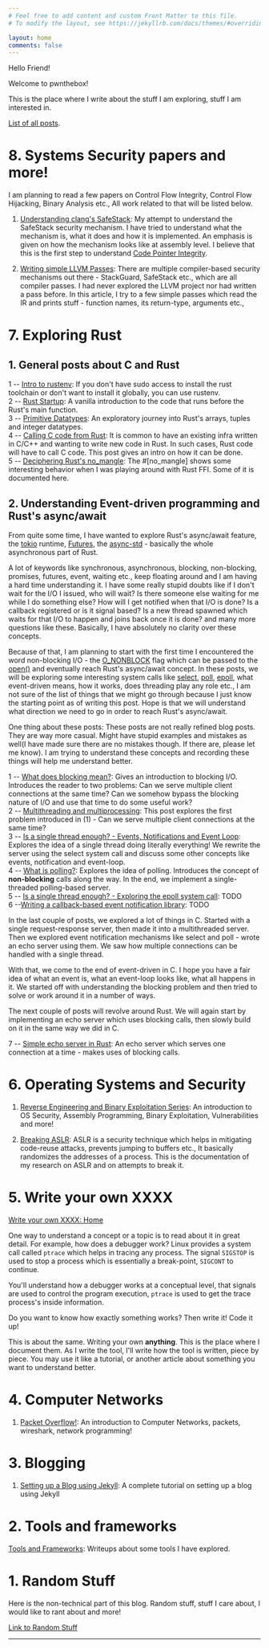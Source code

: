 ```yaml
---
# Feel free to add content and custom Front Matter to this file.
# To modify the layout, see https://jekyllrb.com/docs/themes/#overriding-theme-defaults

layout: home
comments: false
---
```


Hello Friend!

Welcome to pwnthebox!

This is the place where I write about the stuff I am exploring, stuff I am interested in.

[List of all posts](/2020/11/22/list-of-all-posts.html).

# 8. Systems Security papers and more!

I am planning to read a few papers on Control Flow Integrity, Control Flow Hijacking, Binary Analysis etc., All work related to that will be listed below.

1. [Understanding clang's SafeStack](/papers/2021/03/10/understanding-clang-safestack.html): My attempt to understand the SafeStack security mechanism. I have tried to understand what the mechanism is, what it does and how it is implemented. An emphasis is given on how the mechanism looks like at assembly level. I believe that this is the first step to understand [Code Pointer Integrity](https://www.usenix.org/conference/osdi14/technical-sessions/presentation/kuznetsov).

2. [Writing simple LLVM Passes](/papers/2021/03/19/writing-simple-llvm-passes.html): There are multiple compiler-based security mechanisms out there - StackGuard, SafeStack etc., which are all compiler passes. I had never explored the LLVM project nor had written a pass before. In this article, I try to a few simple passes which read the IR and prints stuff - function names, its return-type, arguments etc.,

# 7. Exploring Rust

## 1. General posts about C and Rust

1 -- [Intro to rustenv](/rust/2020/10/11/intro-to-rustenv.html): If you don't have sudo access to install the rust toolchain or don't want to install it globally, you can use rustenv.
<br/>
2 -- [Rust Startup](/rust/2020/10/11/rust-startup.html): A vanilla introduction to the code that runs before the Rust's main function.
<br/>
3 -- [Primitive Datatypes](/rust/2020/10/25/primitive-types.html): An exploratory journey into Rust's arrays, tuples and integer datatypes. 
<br/>
4 -- [Calling C code from Rust](/rust/2020/10/31/rust-calling-c.html): It is common to have an existing infra written in C/C++ and wanting to write new code in Rust. In such cases, Rust code will have to call C code. This post gives an intro on how it can be done.
<br/>
5 -- [Deciphering Rust's no_mangle](/rust/2020/11/01/deciphering-no-mangle.html): The #[no_mangle] shows some interesting behavior when I was playing around with Rust FFI. Some of it is documented here.
<br/>

## 2. Understanding Event-driven programming and Rust's async/await

From quite some time, I have wanted to explore Rust's async/await feature, the [tokio](https://tokio.rs/) runtime, [Futures](https://docs.rs/futures/0.3.7/futures/), the [async-std](https://github.com/async-rs/async-std) - basically the whole asynchronous part of Rust.

A lot of keywords like synchronous, asynchronous, blocking, non-blocking, promises, futures, event, waiting etc., keep floating around and I am having a hard time understanding it. I have some really stupid doubts like if I don't wait for the I/O I issued, who will wait? Is there someone else waiting for me while I do something else? How will I get notified when that I/O is done? Is a callback registered or is it signal based? Is a new thread spawned which waits for that I/O to happen and joins back once it is done? and many more questions like these. Basically, I have absolutely no clarity over these concepts.

Because of that, I am planning to start with the first time I encountered the word non-blocking I/O - the [O_NONBLOCK](https://www.gnu.org/software/libc/manual/html_node/Open_002dtime-Flags.html) flag which can be passed to the [open()](https://man7.org/linux/man-pages/man2/open.2.html) and eventually reach Rust's async/await concept. In these posts, we will be exploring some interesting system calls like [select](https://man7.org/linux/man-pages/man2/select.2.html), [poll](https://man7.org/linux/man-pages/man2/poll.2.html), [epoll](https://man7.org/linux/man-pages/man7/epoll.7.html), what event-driven means, how it works, does threading play any role etc., I am not sure of the list of things that we might go through because I just know the starting point as of writing this post. Hope is that we will understand what direction we need to go in order to reach Rust's async/await.

One thing about these posts: These posts are not really refined blog posts. They are way more casual. Might have stupid examples and mistakes as well(I have made sure there are no mistakes though. If there are, please let me know). I am trying to understand these concepts and recording these things will help me understand better.

1 -- [What does blocking mean?](/rust/2020/11/08/what-does-blocking-mean.html): Gives an introduction to blocking I/O. Introduces the reader to two problems: Can we serve multiple client connections at the same time? Can we somehow bypass the blocking nature of I/O and use that time to do some useful work?
<br/>
2 -- [Multithreading and multiprocessing](/rust/2020/11/09/multithreading-and-multiprocessing.html): This post explores the first problem introduced in (1) - Can we serve multiple client connections at the same time?
<br/>
3 -- [Is a single thread enough? - Events, Notifications and Event Loop](/rust/2020/11/11/is-a-single-thread-enough.html): Explores the idea of a single thread doing literally everything! We rewrite the server using the select system call and discuss some other concepts like events, notification and event-loop.
<br/>
4 -- [What is polling?](/rust/2020/11/19/what-is-polling.html): Explores the idea of polling. Introduces the concept of **non-blocking** calls along the way. In the end, we implement a single-threaded polling-based server.
<br/>
5 -- [Is a single thread enough? - Exploring the epoll system call](/rust/2020/11/20/is-a-single-thread-enough-epoll.html): TODO
<br/>
6 --[Writing a callback-based event notification library](/rust/2020/11/21/writing-a-callback-based-event-notification-library.html): TODO
<br/>

In the last couple of posts, we explored a lot of things in C. Started with a single request-response server, then made it into a multithreaded server. Then we explored event notification mechanisms like select and poll - wrote an echo server using them. We saw how multiple connections can be handled with a single thread.

With that, we come to the end of event-driven in C. I hope you have a fair idea of what an event is, what an event-loop looks like, what all happens in it. We started off with understanding the blocking problem and then tried to solve or work around it in a number of ways.

The next couple of posts will revolve around Rust. We will again start by implementing an echo server which uses blocking calls, then slowly build on it in the same way we did in C.

7 -- [Simple echo server in Rust](/rust/2020/11/29/simple-echo-server-in-rust.html): An echo server which serves one connection at a time - makes uses of blocking calls.

# 6. Operating Systems and Security

1. [Reverse Engineering and Binary Exploitation Series](/reverse/engineering/and/binary/exploitation/series/2019/03/25/reverse-engineering-and-binary-exploitation-series-mainpage.html): An introduction to OS Security, Assembly Programming, Binary Exploitation, Vulnerabilities and more!

2. [Breaking ASLR](/breaking/aslr/2019/10/30/breaking-aslr-mainpage.html): ASLR is a security technique which helps in mitigating code-reuse attacks, prevents jumping to buffers etc., It basically randomizes the addresses of a process. This is the documentation of my research on ASLR and on attempts to break it.

# 5. Write your own XXXX

[Write your own XXXX: Home](/write/your/own/xxxx/2019/09/10/write-your-own-xxxx-mainpage.html)

One way to understand a concept or a topic is to read about it in great detail. For example, how does a debugger work? Linux provides a system call called ```ptrace``` which helps in tracing any process. The signal ```SIGSTOP``` is used to stop a process which is essentially a break-point, ```SIGCONT``` to continue.

You'll understand how a debugger works at a conceptual level, that signals are used to control the program execution, ```ptrace``` is used to get the trace process's inside information.

Do you want to know how exactly something works? Then write it! Code it up!

This is about the same. Writing your own **anything**. This is the place where I document them. As I write the tool, I'll write how the tool is written, piece by piece. You may use it like a tutorial, or another article about something you want to understand better.

# 4. Computer Networks

1. [Packet Overflow!](/packet/overflow/2019/03/25/packet-overflow-mainpage.html): An introduction to Computer Networks, packets, wireshark, network programming!


# 3. Blogging

1. [Setting up a Blog using Jekyll](/blogging/2019/03/25/setting-up-a-blog-using-jekyll-mainpage.html): A complete tutorial on setting up a blog using Jekyll


# 2. Tools and frameworks

[Tools and Frameworks](/2019/09/19/tools-and-frameworks-mainpage.html): Writeups about some tools I have explored.


# 1. Random Stuff

Here is the non-technical part of this blog. Random stuff, stuff I care about, I would like to rant about and more!

[Link to Random Stuff](/random/stuff/2019/04/28/random-stuff-mainpage.html)

---------------------------------------------------
